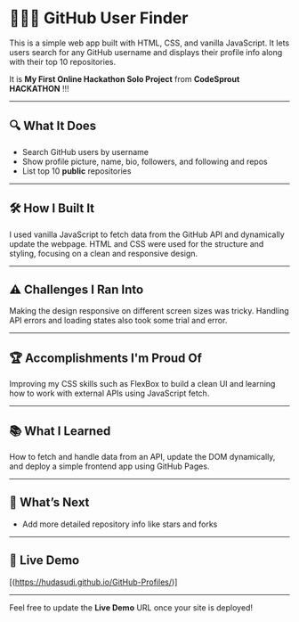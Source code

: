 # 👩🏽‍💻 GitHub User Finder

This is a simple web app built with HTML, CSS, and vanilla JavaScript. It lets users search for any GitHub username and displays their profile info along with their top 10 repositories.

It is **My First Online Hackathon Solo Project** from **CodeSprout HACKATHON** !!!

---

## 🔍 What It Does  
- Search GitHub users by username  
- Show profile picture, name, bio, followers, and following and repos 
- List top 10 **public** repositories  

---

## 🛠️ How I Built It  
I used vanilla JavaScript to fetch data from the GitHub API and dynamically update the webpage. HTML and CSS were used for the structure and styling, focusing on a clean and responsive design.

---

## ⚠️ Challenges I Ran Into  
Making the design responsive on different screen sizes was tricky. Handling API errors and loading states also took some trial and error.

---

## 🏆 Accomplishments I'm Proud Of  
Improving my CSS skills such as FlexBox to build a clean UI and learning how to work with external APIs using JavaScript fetch.

---

## 📚 What I Learned  
How to fetch and handle data from an API, update the DOM dynamically, and deploy a simple frontend app using GitHub Pages.

---

## 🌟 What’s Next  
- Add more detailed repository info like stars and forks  

---

## 🔗 Live Demo  
[(https://hudasudi.github.io/GitHub-Profiles/)]

---

Feel free to update the **Live Demo** URL once your site is deployed!

